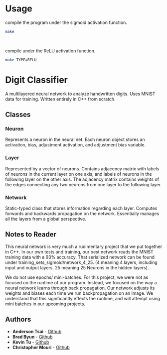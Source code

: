 # Usage

compile the program under the sigmoid activation function.
```bash
make
```

<br>

compile under the ReLU activation function.
```bash
make TYPE=RELU
```

# Digit Classifier

A multilayered neural network to analyze handwritten digits. Uses MNIST data for training.
Written entirely in C++ from scratch.

## Classes
### Neuron
Represents a neuron in the neural net. Each neuron object stores an activation,
bias, adjustment activation, and adjustment bias variable.

### Layer
Represented by a vector of neurons. Contains adjacency matrix with labels of
neurons in the current layer on one axis, and labels of neurons in the
following layer on the other axis. The adjacency matrix contains weights of the
edges connecting any two neurons from one layer to the following layer.

### Network
Static-typed class that stores information regarding each layer. Computes
forwards and backwards propagation on the network. Essentially
manages all the layers from a global perspective.

## Notes to Reader
This neural network is very much a rudimentary project that we put together in C++. In our own tests and training,
our best network reads the MNIST training data with a 93% accuracy. That serialized network can be found under
training_sets_sigmoid/network_4_25. (4 meaning 4 layers, including input and output layers. 25 meaning 25 Neurons
in the hidden layers).

We do not use epochs/ mini-batches. For this project, we were not as focused on the runtime of our program.
Instead, we focused on the way a neural network learns through back propagation. Our network adjusts its
weights and biases each time we run backpropagation on an image. We understand that this significantly effects
 the runtime, and will attempt using mini batches in our upcoming projects.

## Authors
* **Anderson Tsai**  - [Github](https://github.com/anderson-tsai)
* **Brad Byun**  - [Github](https://github.com/bhbyun1)
* **Kevin Tu**  - [Github](https://github.com/kevin20201)
* **Christopher Mouri**  - [Github](https://github.com/quidifer)

